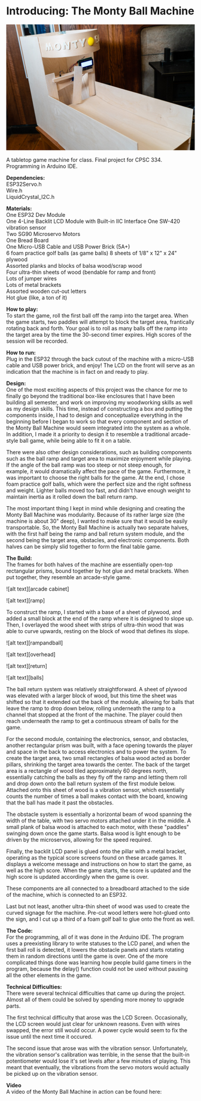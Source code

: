 # Introducing: The Monty Ball Machine

![alt text][intro]

[intro]: https://github.com/tantantheman/tantan-montyball/blob/master/montyball-photos/montyballcover-1.jpg "Monty Ball Overview"

A tabletop game machine for class. Final project for CPSC 334.  
Programming in Arduino IDE.  

**Dependencies:**  
ESP32Servo.h  
Wire.h  
LiquidCrystal_I2C.h

**Materials:**  
One ESP32 Dev Module  
One 4-Line Backlit LCD Module with Built-in IIC Interface
One SW-420 vibration sensor  
Two SG90 Microservo Motors  
One Bread Board  
One Micro-USB Cable and USB Power Brick (5A+)  
6 foam practice golf balls (as game balls)
8 sheets of 1/8" x 12" x 24" plywood  
Assorted planks and blocks of balsa wood/scrap wood  
Four ultra-thin sheets of wood (bendable for ramp and front)  
Lots of jumper wires  
Lots of metal brackets  
Assorted wooden cut-out letters  
Hot glue (like, a ton of it) 

**How to play:**  
To start the game, roll the first ball off the ramp into the target area. When the game starts, two paddles will attempt to block the target area, frantically rotating back and forth. Your goal is to roll as many balls off the ramp into the target area by the time the 30-second timer expires. High scores of the session will be recorded. 

**How to run:**  
Plug in the ESP32 through the back cutout of the machine with a micro-USB cable and USB power brick, and enjoy! The LCD on the front will serve as an indication that the machine is in fact on and ready to play. 
  
**Design:**  
One of the most exciting aspects of this project was the chance for me to finally go beyond the traditional box-like enclosures that I have been building all semester, and work on improving my woodworking skills as well as my design skills. This time, instead of constructing a box and putting the components inside, I had to design and conceptualize everything in the beginning before I began to work so that every component and section of the Monty Ball Machine would seem integrated into the system as a whole. In addition, I made it a priority to design it to resemble a traditional arcade-style ball game, while being able to fit it on a table. 

There were also other design considerations, such as building components such as the ball ramp and target area to maximize enjoyment while playing. If the angle of the ball ramp was too steep or not steep enough, for example, it would dramatically affect the pace of the game. Furthermore, it was important to choose the right balls for the game. At the end, I chose foam practice golf balls, which were the perfect size and the right softness and weight. Lighter balls moved too fast, and didn't have enough weight to maintain inertia as it rolled down the ball return ramp. 

The most important thing I kept in mind while designing and creating the Monty Ball Machine was modularity. Because of its rather large size (the machine is about 30" deep), I wanted to make sure that it would be easily transportable. So, the Monty Ball Machine is actually two separate halves, with the first half being the ramp and ball return system module, and the second being the target area, obstacles, and electronic components. Both halves can be simply slid together to form the final table game.

**The Build:**  
The frames for both halves of the machine are essentially open-top rectangular prisms, bound together by hot glue and metal brackets. When put together, they resemble an arcade-style game. 

![alt text][arcade cabinet]

[intro]: https://github.com/tantantheman/tantan-montyball/blob/master/montyball-photos/montyball-13.jpg "Monty Ball Cabinet"

![alt text][ramp]

[intro]: https://github.com/tantantheman/tantan-montyball/blob/master/montyball-photos/montyball-4.jpg "Monty Ball Ramp"

To construct the ramp, I started with a base of a sheet of plywood, and added a small block at the end of the ramp where it is designed to slope up. Then, I overlayed the wood sheet with strips of ultra-thin wood that was able to curve upwards, resting on the block of wood that defines its slope.

![alt text][rampandball]

[intro]: https://github.com/tantantheman/tantan-montyball/blob/master/montyball-photos/montyball-5.jpg "Monty Ball Ramp and Ball Return"

![alt text][overhead]

[intro]: https://github.com/tantantheman/tantan-montyball/blob/master/montyball-photos/montyball-2.jpg "Monty Ball Ball Return"

![alt text][return]

[intro]: https://github.com/tantantheman/tantan-montyball/blob/master/montyball-photos/montyball-3.jpg "Monty Ball Return Drop Point"

![alt text][balls]

[intro]: https://github.com/tantantheman/tantan-montyball/blob/master/montyball-photos/montyball-1.jpg "Monty Balls"

The ball return system was relatively straightforward. A sheet of plywood was elevated with a larger block of wood, but this time the sheet was shifted so that it extended out the back of the module, allowing for balls that leave the ramp to drop down below, rolling underneath the ramp to a channel that stopped at the front of the machine. The player could then reach underneath the ramp to get a continuous stream of balls for the game.  

For the second module, containing the electronics, sensor, and obstacles, another rectangular prism was built, with a face opening towards the player and space in the back to access electronics and to power the system. To create the target area, two small rectangles of balsa wood acted as border pillars, shrinking the target area towards the center. The back of the target area is a rectangle of wood tiled approximately 60 degrees north, essentially catching the balls as they fly off the ramp and letting them roll and drop down onto the ball return system of the first module below. Attached onto this sheet of wood is a vibration sensor, which essentially counts the number of times a ball makes contact with the board, knowing that the ball has made it past the obstacles.  

The obstacle system is essentially a horizontal beam of wood spanning the width of the table, with two servo motors attached under it in the middle. A small plank of balsa wood is attached to each motor, with these "paddles" swinging down once the game starts. Balsa wood is light enough to be driven by the microservos, allowing for the speed required.  

Finally, the backlit LCD panel is glued onto the pillar with a metal bracket, operating as the typical score screens found on these arcade games. It displays a welcome message and instructions on how to start the game, as well as the high score. When the game starts, the score is updated and the high score is updated accordingly when the game is over.  

These components are all connected to a breadboard attached to the side of the machine, which is connected to an ESP32.  

Last but not least, another ultra-thin sheet of wood was used to create the curved signage for the machine. Pre-cut wood letters were hot-glued onto the sign, and I cut up a third of a foam golf ball to glue onto the front as well.  

**The Code:**  
For the programming, all of it was done in the Arduino IDE. The program uses a preexisting library to write statuses to the LCD panel, and when the first ball roll is detected, it lowers the obstacle panels and starts rotating them in random directions until the game is over. One of the more complicated things done was learning how people build game timers in the program, because the delay() function could not be used without pausing all the other elements in the game. 

**Technical Difficulties:**  
There were several technical difficulties that came up during the project. Almost all of them could be solved by spending more money to upgrade parts.  

The first technical difficulty that arose was the LCD Screen. Occasionally, the LCD screen would just clear for unknown reasons. Even with wires swapped, the error still would occur. A power cycle would seem to fix the issue until the next time it occured.  

The second issue that arose was with the vibration sensor. Unfortunately, the vibration sensor's calibration was terrible, in the sense that the built-in potentiometer would lose it's set levels after a few minutes of playing. This meant that eventually, the vibrations from the servo motors would actually be picked up on the vibration sensor. 

**Video**  
A video of the Monty Ball Machine in action can be found here:


